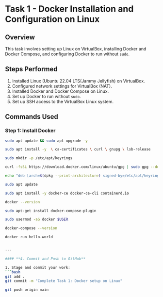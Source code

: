 # Task 1 - Docker Installation and Configuration on Linux

## Overview
This task involves setting up Linux on VirtualBox, installing Docker and Docker Compose, and configuring Docker to run without `sudo`.

## Steps Performed
1. Installed Linux (Ubuntu 22.04 LTS(Jammy Jellyfish) on VirtualBox.
2. Configured network settings for VirtualBox (NAT).
3. Installed Docker and Docker Compose on Linux.
4. Set up Docker to run without `sudo`.
5. Set up SSH access to the VirtualBox Linux system.

## Commands Used

### Step 1: Install Docker
```bash
sudo apt update && sudo apt upgrade -y

sudo apt install -y  \ ca-certificates \ curl \ gnupg \ lsb-release

sudo mkdir -p /etc/apt/keyrings

curl -fsSL https://download.docker.com/linux/ubuntu/gpg | sudo gpg --dearmor -o /etc/apt/keyrings/docker.gpg

echo "deb [arch=$(dpkg --print-architecture) signed-by=/etc/apt/keyrings/docker.gpg] https://download.docker.com/linux/ubuntu $(lsb_release -cs) stable" | sudo tee /etc/apt/sources.list.d/docker.list > /dev/null

sudo apt update

sudo apt install -y docker-ce docker-ce-cli containerd.io

docker --version

sudo apt-get install docker-compose-plugin

sudo usermod -aG docker $USER

docker-compose --version

docker run hello-world


---

#### **4. Commit and Push to GitHub**

1. Stage and commit your work:
```bash
git add .
git commit -m "Complete Task 1: Docker setup on Linux"

git push origin main



